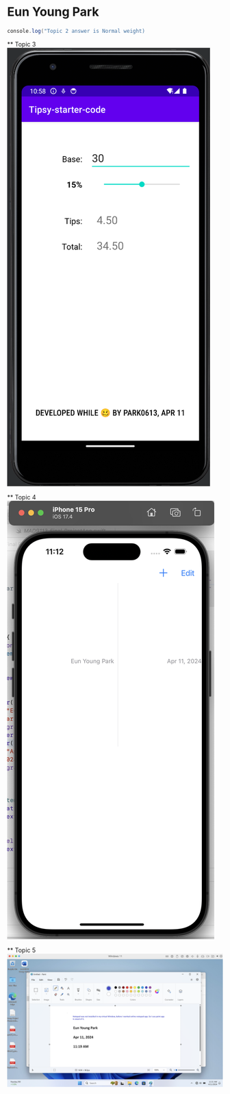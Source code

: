 # Eun Young Park
```java script
console.log("Topic 2 answer is Normal weight)
```
** Topic 3
![topic 3](/Topic%203.png)

** Topic 4
![topic 4](/Topic%204.png)

** Topic 5
![topic 5](/Topic%205.png)